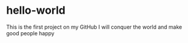 # hello-world
This is the first project on my GitHub
I will conquer the world and make good people happy
